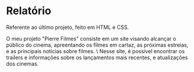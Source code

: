 # Relatório

Referente ao último projeto, feito em HTML e CSS.

 O meu projeto "Pierre Filmes" consiste em um site visando alcançar o público do cinema, apreentando os filmes em cartaz, as próximas estreias, e as principais notícias sobre filmes.
 \\
 Nesse site, é possível encontrar os trailers e informações sobre os lançamentos mais recentes, e atualizações dos cinemas.
